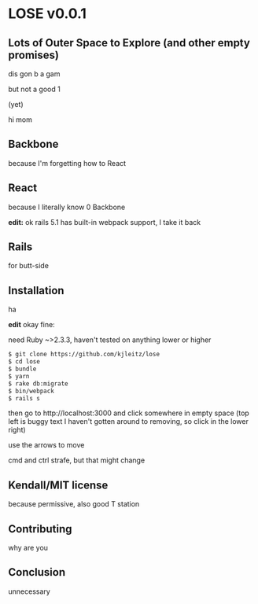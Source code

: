 # LOSE v0.0.1

## Lots of Outer Space to Explore (and other empty promises)

dis gon b a gam

but not a good 1

(yet)

hi mom

## Backbone

because I'm forgetting how to React

## React

because I literally know 0 Backbone

**edit:** ok rails 5.1 has built-in webpack support, I take it back

## Rails

for butt-side

## Installation

ha

**edit** okay fine:

need Ruby ~>2.3.3, haven't tested on anything lower or higher

```bash
$ git clone https://github.com/kjleitz/lose
$ cd lose
$ bundle
$ yarn
$ rake db:migrate
$ bin/webpack
$ rails s
```

then go to http://localhost:3000 and click somewhere in empty space (top left is buggy text I haven't gotten around to removing, so click in the lower right)

use the arrows to move

cmd and ctrl strafe, but that might change

## Kendall/MIT license

because permissive, also good T station

## Contributing

why are you

## Conclusion

unnecessary

